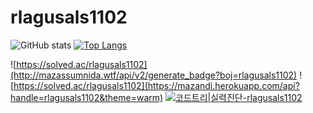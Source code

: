 # rlagusals1102

﻿![ GitHub stats](https://github-readme-stats.vercel.app/api?username=rlagusals1102&theme=dark&show_icons=true)
 [![Top Langs](https://github-readme-stats.vercel.app/api/top-langs/?username=rlagusals1102&langs_count=10&layout=compact&theme=dark)](https://github.com/rlagusals1102)
 
![https://solved.ac/rlagusals1102](http://mazassumnida.wtf/api/v2/generate_badge?boj=rlagusals1102) ![https://solved.ac/rlagusals1102](https://mazandi.herokuapp.com/api?handle=rlagusals1102&theme=warm)
[![코드트리|실력진단-rlagusals1102](https://banner.codetree.ai/v1/banner/rlagusals1102)](https://www.codetree.ai/profiles/rlagusals1102)
